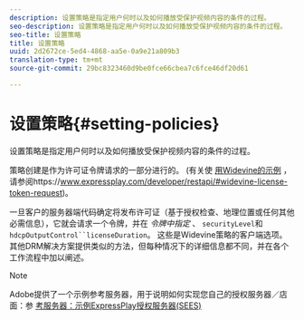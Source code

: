 ```yaml
---
description: 设置策略是指定用户何时以及如何播放受保护视频内容的条件的过程。
seo-description: 设置策略是指定用户何时以及如何播放受保护视频内容的条件的过程。
seo-title: 设置策略
title: 设置策略
uuid: 2d2672ce-5ed4-4868-aa5e-0a9e21a809b3
translation-type: tm+mt
source-git-commit: 29bc8323460d9be0fce66cbea7c6fce46df20d61

---
```



# 设置策略{#setting-policies}

设置策略是指定用户何时以及如何播放受保护视频内容的条件的过程。

策略创建是作为许可证令牌请求的一部分进行的。 (有关使 [用Widevine的示例](https://www.expressplay.com/developer/restapi/#widevine-license-token-request) ，请参阅https://www.expressplay.com/developer/restapi/#widevine-license-token-request)。

一旦客户的服务器端代码确定将发布许可证（基于授权检查、地理位置或任何其他必需信息），它就会请求一个令牌，并在 *令牌中指定* 、 `securityLevel`和 `hdcpOutputControl``licenseDuration`。 这些是Widevine策略的客户端选项。 其他DRM解决方案提供类似的方法，但每种情况下的详细信息都不同，并在各个工作流程中加以阐述。

>[!NOTE]
>
>Adobe提供了一个示例参考服务器，用于说明如何实现您自己的授权服务器／店面：参 [考服务器：示例ExpressPlay授权服务器(SEES)](../../multi-drm-workflows/feature-topics/sees-reference-server.md)

